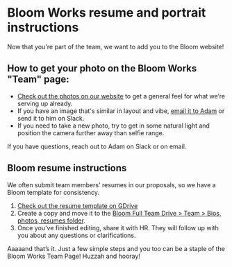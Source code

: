 # Bloom Works resume and portrait instructions

Now that you're part of the team, we want to add you to the Bloom website!

## How to get your photo on the Bloom Works "Team" page:

* [Check out the photos on our website](https://bloomworks.digital/team) to get a general feel for what we’re serving up already.
* If you have an image that's similar in layout and vibe, [email it to Adam](mailto:adam@bloomworks.digital) or send it to him on Slack. 
* If you need to take a new photo, try to get in some natural light and position the camera further away than selfie range.
 
If you have questions, reach out to Adam on Slack or on email.
 
## Bloom resume instructions

We often submit team members' resumes in our proposals, so we have a Bloom template for consistency. 

1. [Check out the resume template on GDrive](https://docs.google.com/document/d/1IS46KYx0JhVQKmTGxg8M_wS6nJSkADg35j3DynwWw5Y/edit?usp=sharing)
2. Create a copy and move it to the [Bloom Full Team Drive > Team > Bios, photos, resumes folder](https://drive.google.com/drive/u/0/folders/1wqWI38uNF0l8XbqhPGGLFDN-m26A4s60).
3. Once you've finished editing, share it with HR. They will follow up with you about any questions or clarifications. 
 
Aaaaand that’s it. Just a few simple steps and you too can be a staple of the Bloom Works Team Page! Huzzah and hooray!

